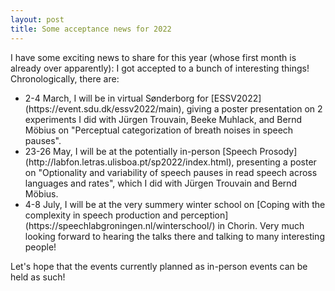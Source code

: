 ```yaml
---
layout: post
title: Some acceptance news for 2022
---
```

I have some exciting news to share for this year (whose first month is already over apparently): I got accepted to a bunch of interesting things!
Chronologically, there are:
<ul>
  <li>2-4 March, I will be in virtual Sønderborg for [ESSV2022](https://event.sdu.dk/essv2022/main), giving a poster presentation on 2 experiments I did with Jürgen Trouvain, Beeke Muhlack, and Bernd Möbius on "Perceptual categorization of breath noises in speech pauses".</li>
  <li>23-26 May, I will be at the potentially in-person [Speech Prosody](http://labfon.letras.ulisboa.pt/sp2022/index.html), presenting a poster on "Optionality and variability of speech pauses in read speech across languages and rates", which I did with Jürgen Trouvain and Bernd Möbius.</li>
  <li>4-8 July, I will be at the very summery winter school on [Coping with the complexity in speech production and perception](https://speechlabgroningen.nl/winterschool/) in Chorin. Very much looking forward to hearing the talks there and talking to many interesting people!</li>
</ul>
Let's hope that the events currently planned as in-person events can be held as such!
    
